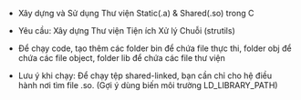- Xây dựng và Sử dụng Thư viện Static(.a) & Shared(.so) trong C

- Yêu cầu: Xây dựng Thư viện Tiện ích Xử lý Chuỗi (strutils)

- Để chạy code, tạo thêm các folder bin để chứa file thực thi, folder obj để chứa các file object,
folder lib để chứa các file thư viện
- Lưu ý khi chạy: Để chạy tệp shared-linked, bạn cần chỉ cho hệ điều hành nơi tìm file .so. (Gợi ý dùng biến môi trường LD_LIBRARY_PATH)
